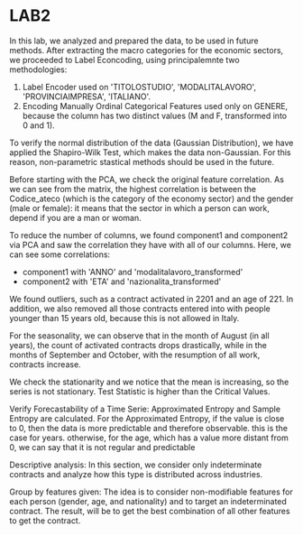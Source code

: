 # LAB2

In this lab, we analyzed and prepared the data, to be used in future methods. 
After extracting the macro categories for the economic sectors, we proceeded to Label Econcoding, using principalemnte two methodologies:
  1. Label Encoder used on 'TITOLOSTUDIO', 'MODALITALAVORO', 'PROVINCIAIMPRESA', 'ITALIANO'. 
  2. Encoding Manually Ordinal Categorical Features used only on GENERE, because the column has two distinct values (M and F, transformed into 0 and 1).

To verify the normal distribution of the data (Gaussian Distribution), we have applied the Shapiro-Wilk Test, which makes the data non-Gaussian. For this reason, non-parametric stastical methods should be used in the future. 

Before starting with the PCA, we check the original feature correlation. As we can see from the matrix, the highest correlation is between the Codice_ateco (which is the category of the economy sector) and the gender (male or female): it means that the sector in which a person can work, depend if you are a man or woman. 

To reduce the number of columns, we found component1 and component2 via PCA and saw the correlation they have with all of our columns. Here, we can see some correlations:
  - component1 with 'ANNO' and 'modalitalavoro_transformed'
  - component2 with 'ETA' and 'nazionalita_transformed'

We found outliers, such as a contract activated in 2201 and an age of 221. 
In addition, we also removed all those contracts entered into with people younger than 15 years old, because this is not allowed in Italy. 

For the seasonality, we can observe that in the month of August (in all years), the count of activated contracts drops drastically, while in the months of September and October, with the resumption of all work, contracts increase.

We check the stationarity and we notice that the mean is increasing, so the series is not stationary. Test Statistic is higher than the Critical Values.

Verify Forecastability of a Time Serie: Approximated Entropy and Sample Entropy are calculated. 
For the Approximated Entropy, if the value is close to 0, then the data is more predictable and therefore observable. this is the case for years.
otherwise, for the age, which has a value more distant from 0, we can say that it is not regular and predictable

Descriptive analysis: In this section, we consider only indeterminate contracts and analyze how this type is distributed across industries. 

Group by features given: The idea is to consider non-modifiable features for each person (gender, age, and nationality) and to target an indeterminated contract. The result, will be to get the best combination of all other features to get the contract.
